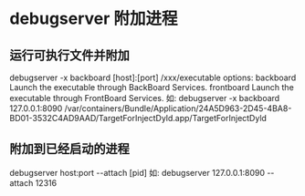 # debugserver 附加进程

## 运行可执行文件并附加

debugserver -x backboard [host]:[port] /xxx/executable
options:
    backboard   Launch the executable through BackBoard Services.
    frontboard  Launch the executable through FrontBoard Services.
如:
debugserver -x backboard 127.0.0.1:8090 /var/containers/Bundle/Application/24A5D963-2D45-4BA8-BD01-3532C4AD9AAD/TargetForInjectDyld.app/TargetForInjectDyld

## 附加到已经启动的进程

debugserver host:port --attach [pid]
如:
debugserver 127.0.0.1:8090 --attach 12316
